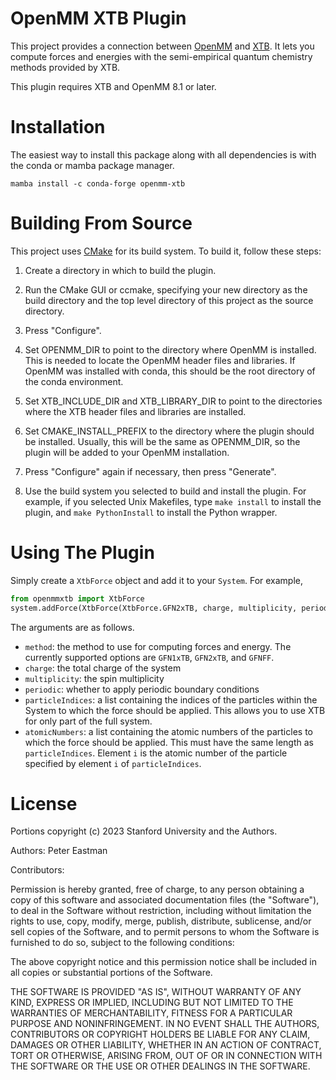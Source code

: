 OpenMM XTB Plugin
=================

This project provides a connection between [OpenMM](http://openmm.org) and [XTB](https://xtb-docs.readthedocs.io/en/latest).
It lets you compute forces and energies with the semi-empirical quantum chemistry methods provided by XTB.

This plugin requires XTB and OpenMM 8.1 or later.

Installation
============

The easiest way to install this package along with all dependencies is with the conda or mamba package manager.

```
mamba install -c conda-forge openmm-xtb
```

Building From Source
====================

This project uses [CMake](http://www.cmake.org) for its build system.  To build it, follow these
steps:

1. Create a directory in which to build the plugin.

2. Run the CMake GUI or ccmake, specifying your new directory as the build directory and the top
level directory of this project as the source directory.

3. Press "Configure".

4. Set OPENMM_DIR to point to the directory where OpenMM is installed.  This is needed to locate
the OpenMM header files and libraries.  If OpenMM was installed with conda, this should be the root
directory of the conda environment.

6. Set XTB_INCLUDE_DIR and XTB_LIBRARY_DIR to point to the directories where the XTB header
files and libraries are installed.

7. Set CMAKE_INSTALL_PREFIX to the directory where the plugin should be installed.  Usually,
this will be the same as OPENMM_DIR, so the plugin will be added to your OpenMM installation.

8. Press "Configure" again if necessary, then press "Generate".

9. Use the build system you selected to build and install the plugin.  For example, if you
selected Unix Makefiles, type `make install` to install the plugin, and `make PythonInstall` to
install the Python wrapper.

Using The Plugin
================

Simply create a `XtbForce` object and add it to your `System`.  For example,

```Python
from openmmxtb import XtbForce
system.addForce(XtbForce(XtbForce.GFN2xTB, charge, multiplicity, periodic, particleIndices, atomicNumbers))
```

The arguments are as follows.

- `method`: the method to use for computing forces and energy.  The currently supported options are `GFN1xTB`, `GFN2xTB`, and `GFNFF`.
- `charge`: the total charge of the system
- `multiplicity`: the spin multiplicity
- `periodic`: whether to apply periodic boundary conditions
- `particleIndices`: a list containing the indices of the particles within the System to which the force should be applied.
   This allows you to use XTB for only part of the full system.
- `atomicNumbers`: a list containing the atomic numbers of the particles to which the force should be applied.  This must
   have the same length as `particleIndices`.  Element `i` is the atomic number of the particle specified by element
  `i` of `particleIndices`.

License
=======

Portions copyright (c) 2023 Stanford University and the Authors.

Authors: Peter Eastman

Contributors:

Permission is hereby granted, free of charge, to any person obtaining a
copy of this software and associated documentation files (the "Software"),
to deal in the Software without restriction, including without limitation
the rights to use, copy, modify, merge, publish, distribute, sublicense,
and/or sell copies of the Software, and to permit persons to whom the
Software is furnished to do so, subject to the following conditions:

The above copyright notice and this permission notice shall be included in
all copies or substantial portions of the Software.

THE SOFTWARE IS PROVIDED "AS IS", WITHOUT WARRANTY OF ANY KIND, EXPRESS OR
IMPLIED, INCLUDING BUT NOT LIMITED TO THE WARRANTIES OF MERCHANTABILITY,
FITNESS FOR A PARTICULAR PURPOSE AND NONINFRINGEMENT. IN NO EVENT SHALL
THE AUTHORS, CONTRIBUTORS OR COPYRIGHT HOLDERS BE LIABLE FOR ANY CLAIM,
DAMAGES OR OTHER LIABILITY, WHETHER IN AN ACTION OF CONTRACT, TORT OR
OTHERWISE, ARISING FROM, OUT OF OR IN CONNECTION WITH THE SOFTWARE OR THE
USE OR OTHER DEALINGS IN THE SOFTWARE.
